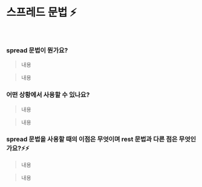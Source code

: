 # 스프레드 문법 ⚡️

<br/>

### spread 문법이 뭔가요?

> 내용

> 내용

### 어떤 상황에서 사용할 수 있나요?

> 내용

> 내용

### spread 문법을 사용할 때의 이점은 무엇이며 rest 문법과 다른 점은 무엇인가요?⚡️⚡️

> 내용

> 내용

